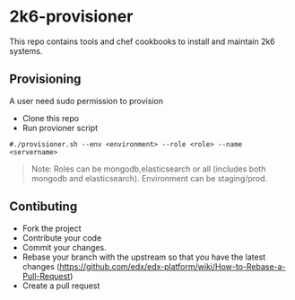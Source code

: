 # 2k6-provisioner
This repo contains tools and chef cookbooks to install and maintain 2k6 systems.

## Provisioning
A user need sudo permission to provision

* Clone this repo
* Run provioner script

`#./provisioner.sh --env <environment> --role <role> --name <servername>`

> Note: Roles can be mongodb,elasticsearch or all (includes both mongodb and elasticsearch). Environment can be staging/prod.


## Contibuting

* Fork the project
* Contribute your code
* Commit your changes.
* Rebase your branch with the upstream so that you have the latest changes (https://github.com/edx/edx-platform/wiki/How-to-Rebase-a-Pull-Request)
* Create a pull request